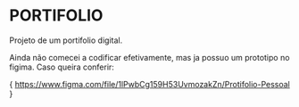 # PORTIFOLIO
Projeto de um portifolio digital. 

Ainda não comecei a codificar efetivamente, mas ja possuo um prototipo no figima. Caso queira conferir:

  { https://www.figma.com/file/1lPwbCg159H53UvmozakZn/Protifolio-Pessoal }
